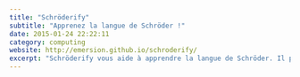 ```yaml
---
title: "Schröderify"
subtitle: "Apprenez la langue de Schröder !"
date: 2015-01-24 22:22:11
category: computing
website: http://emersion.github.io/schroderify/
excerpt: "Schröderify vous aide à apprendre la langue de Schröder. Il permet de réviser vos verbes forts, déclinaisons et vocabulaire a partir de votre ordinateur, tablette ou téléphone portable. L'application est disponible sur le Firefox Marketplace."
---
```

